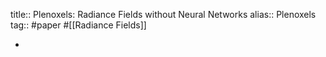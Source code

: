 title:: Plenoxels: Radiance Fields without Neural Networks
alias:: Plenoxels
tag:: #paper #[[Radiance Fields]]

-